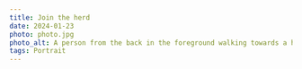 ```yaml
---
title: Join the herd
date: 2024-01-23
photo: photo.jpg
photo_alt: A person from the back in the foreground walking towards a hill with sheep on top of it and the setting sun in the background
tags: Portrait
---
```

